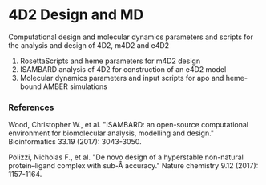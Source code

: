 # 4D2 Design and MD
Computational design and molecular dynamics parameters and scripts for the analysis and design of 4D2, m4D2 and e4D2
1. RosettaScripts and heme parameters for m4D2 design
2. ISAMBARD analysis of 4D2 for construction of an e4D2 model
3. Molecular dynamics parameters and input scripts for apo and heme-bound AMBER simulations

### References
Wood, Christopher W., et al. "ISAMBARD: an open-source computational environment for biomolecular analysis, modelling and design." Bioinformatics 33.19 (2017): 3043-3050.  
  
  Polizzi, Nicholas F., et al. "De novo design of a hyperstable non-natural protein–ligand complex with sub-Å accuracy." Nature chemistry 9.12 (2017): 1157-1164.
